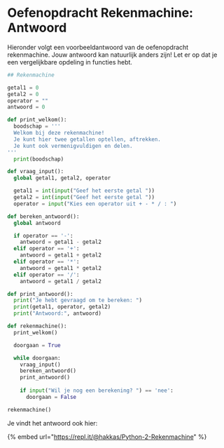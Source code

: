 # Oefenopdracht Rekenmachine: Antwoord

Hieronder volgt een voorbeeldantwoord van de oefenopdracht rekenmachine. Jouw antwoord kan natuurlijk anders zijn! Let er op dat je een vergelijkbare opdeling in functies hebt.

```python
## Rekenmachine

getal1 = 0
getal2 = 0
operator = ""
antwoord = 0

def print_welkom():
  boodschap = '''
  Welkom bij deze rekenmachine!
  Je kunt hier twee getallen optellen, aftrekken.
  Je kunt ook vermenigvuldigen en delen.
'''
  print(boodschap)

def vraag_input():
  global getal1, getal2, operator

  getal1 = int(input("Geef het eerste getal "))
  getal2 = int(input("Geef het eerste getal "))
  operator = input("Kies een operator uit + - * / : ")

def bereken_antwoord():
  global antwoord 

  if operator == '-':
    antwoord = getal1 - getal2
  elif operator == '+':
    antwoord = getal1 + getal2
  elif operator == '*':
    antwoord = getal1 * getal2
  elif operator == '/':
    antwoord = getal1 / getal2

def print_antwoord():
  print("Je hebt gevraagd om te bereken: ")
  print(getal1, operator, getal2)
  print("Antwoord:", antwoord)

def rekenmachine():
  print_welkom()

  doorgaan = True

  while doorgaan:
    vraag_input()
    bereken_antwoord()
    print_antwoord()
    
    if input("Wil je nog een berekening? ") == 'nee':
      doorgaan = False

rekenmachine()
```

Je vindt het antwoord ook hier:

{% embed url="https://repl.it/@hakkas/Python-2-Rekenmachine" %}



